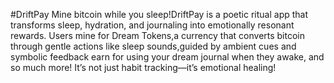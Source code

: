 #DriftPay
Mine bitcoin while you sleep!DriftPay is a poetic ritual app that transforms sleep, hydration, and journaling into emotionally resonant rewards. Users mine for Dream Tokens,a currency that converts bitcoin through gentle actions like sleep sounds,guided by ambient cues and symbolic feedback earn for using your dream journal when they awake, and so much more! It’s not just habit tracking—it’s emotional healing!
